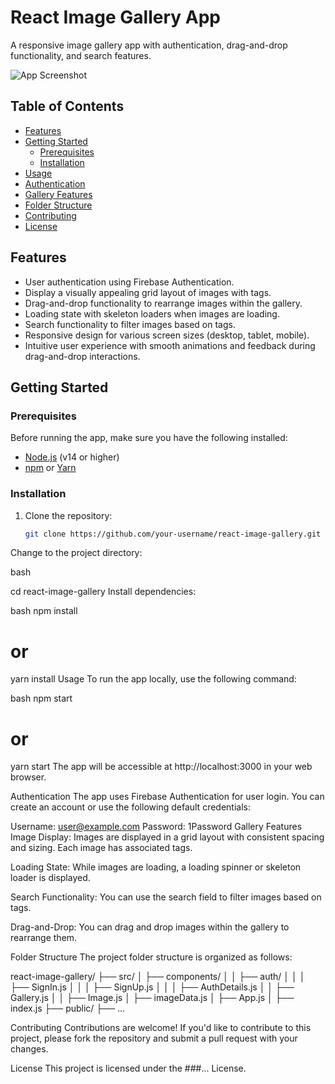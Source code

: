 # React Image Gallery App

A responsive image gallery app with authentication, drag-and-drop functionality, and search features.

![App Screenshot](screenshot.png)

## Table of Contents

- [Features](#features)
- [Getting Started](#getting-started)
  - [Prerequisites](#prerequisites)
  - [Installation](#installation)
- [Usage](#usage)
- [Authentication](#authentication)
- [Gallery Features](#gallery-features)
- [Folder Structure](#folder-structure)
- [Contributing](#contributing)
- [License](#license)

## Features

- User authentication using Firebase Authentication.
- Display a visually appealing grid layout of images with tags.
- Drag-and-drop functionality to rearrange images within the gallery.
- Loading state with skeleton loaders when images are loading.
- Search functionality to filter images based on tags.
- Responsive design for various screen sizes (desktop, tablet, mobile).
- Intuitive user experience with smooth animations and feedback during drag-and-drop interactions.

## Getting Started

### Prerequisites

Before running the app, make sure you have the following installed:

- [Node.js](https://nodejs.org/) (v14 or higher)
- [npm](https://www.npmjs.com/) or [Yarn](https://yarnpkg.com/)

### Installation

1. Clone the repository:

   ```bash
   git clone https://github.com/your-username/react-image-gallery.git

Change to the project directory:

bash

cd react-image-gallery
Install dependencies:

bash
npm install
# or
yarn install
Usage
To run the app locally, use the following command:

bash
npm start
# or
yarn start
The app will be accessible at http://localhost:3000 in your web browser.

Authentication
The app uses Firebase Authentication for user login. You can create an account or use the following default credentials:

Username: user@example.com
Password: 1Password
Gallery Features
Image Display: Images are displayed in a grid layout with consistent spacing and sizing. Each image has associated tags.

Loading State: While images are loading, a loading spinner or skeleton loader is displayed.

Search Functionality: You can use the search field to filter images based on tags.

Drag-and-Drop: You can drag and drop images within the gallery to rearrange them.

Folder Structure
The project folder structure is organized as follows:


react-image-gallery/
  ├── src/
  │    ├── components/
  │    │    ├── auth/
  │    │    │    ├── SignIn.js
  │    │    │    ├── SignUp.js
  │    │    │    ├── AuthDetails.js
  │    │    ├── Gallery.js
  │    │    ├── Image.js
  │    ├── imageData.js
  │    ├── App.js
  │    ├── index.js
  ├── public/
  ├── ...

Contributing
Contributions are welcome! If you'd like to contribute to this project, please fork the repository and submit a pull request with your changes.

License
This project is licensed under the ###... License.
